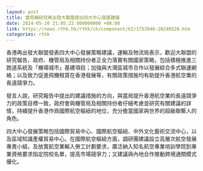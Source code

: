 ```yaml
---
layout: post
title: 當局稱研究再出發大聯盟提出四大中心發展建議
date: 2024-05-20 21:05:22.000000000 +08:00
link: https://news.rthk.hk/rthk/ch/component/k2/1753940-20240520.htm
categories: rthk
---
```


香港再出發大聯盟發表四大中心發展策略建議，運輸及物流局表示，歡迎大聯盟的研究報告，政府、機管局及相關持份者正全力落實有關國家策略，包括積極推進三跑道系統及「機場城市」基建項目；加強與大灣區城市合作以發展綜合多式聯運網絡；以及致力促進飛機租賃在香港發展等，有關政策措施均有助提升香港航空業的長遠競爭力。

發言人說，研究報告中提出的建議措施的方向，與當局提升香港航空業的長遠競爭力的政策目標一致，政府會與機管局及相關持份者仔細考慮並研究有關建議的詳情，持續提升香港作爲國際航空樞紐的地位，充分擔當國家與世界的超級聯繫人的角色。

四大中心發展策略包括國際貿易中心、國際航空樞紐、中外文化藝術交流中心，以及區域知識產權貿易中心。在國際航空樞紐方面，調研團建議設立高層次航空發展專責小組，及放寬航空業輸入勞工計劃要求，廣泛納入知名航空專業培訓學院到專業資格要求指定院校名單，提高市場競爭力；又建議與內地合作推動跨境通關模式優化。
